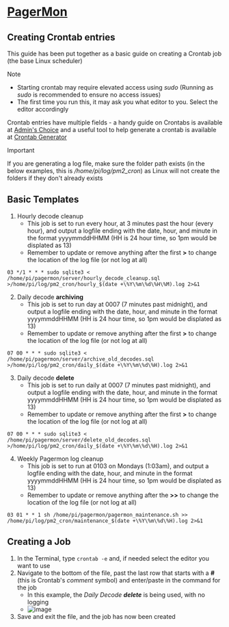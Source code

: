 # [PagerMon]([https://hrng.io/](https://github.com/pagermon/pagermon)https://github.com/pagermon/pagermon)
## Creating Crontab entries

This guide has been put together as a basic guide on creating a Crontab job (the base Linux scheduler)
> [!NOTE] 
> * Starting crontab may require elevated access using _sudo_ (Running as _sudo_ is recommended to ensure no access issues)
> * The first time you run this, it may ask you what editor to you. Select the editor accordingly

Crontab entries have multiple fields - a handy guide on Crontabs is available at [Admin's Choice](https://adminschoice.com/crontab-quick-reference/) and a useful tool to help generate a crontab is available at [Crontab Generator](https://crontab-generator.org/)

> [!IMPORTANT]
> If you are generating a log file, make sure the folder path exists (in the below examples, this is _/home/pi/log/pm2_cron_) as Linux will not create the folders if they don't already exists

## Basic Templates
1. Hourly decode cleanup
   * This job is set to run every hour, at 3 minutes past the hour (every hour), and output a logfile ending with the date, hour, and minute in the format yyyymmddHHMM (HH is 24 hour time, so 1pm would be displated as 13)
   * Remember to update or remove anything after the first **>** to change the location of the log file (or not log at all) 
```
03 */1 * * * sudo sqlite3 < /home/pi/pagermon/server/hourly_decode_cleanup.sql >/home/pi/log/pm2_cron/hourly_$(date +\%Y\%m\%d\%H\%M).log 2>&1
```

2. Daily decode **archiving**
   * This job is set to run day at 0007 (7 minutes past midnight), and output a logfile ending with the date, hour, and minute in the format yyyymmddHHMM (HH is 24 hour time, so 1pm would be displated as 13)
   * Remember to update or remove anything after the first **>** to change the location of the log file (or not log at all) 
```
07 00 * * * sudo sqlite3 < /home/pi/pagermon/server/archive_old_decodes.sql >/home/pi/log/pm2_cron/daily_$(date +\%Y\%m\%d\%H).log 2>&1
```

3. Daily decode **delete**
   * This job is set to run daily at 0007 (7 minutes past midnight), and output a logfile ending with the date, hour, and minute in the format yyyymmddHHMM (HH is 24 hour time, so 1pm would be displated as 13)
   * Remember to update or remove anything after the first **>** to change the location of the log file (or not log at all) 
```
07 00 * * * sudo sqlite3 < /home/pi/pagermon/server/delete_old_decodes.sql >/home/pi/log/pm2_cron/daily_$(date +\%Y\%m\%d\%H).log 2>&1
```

4. Weekly Pagermon log cleanup
   * This job is set to run at 0103 on Mondays (1:03am), and output a logfile ending with the date, hour, and minute in the format yyyymmddHHMM (HH is 24 hour time, so 1pm would be displated as 13)
   * Remember to update or remove anything after the **>>** to change the location of the log file (or not log at all) 
```
03 01 * * 1 sh /home/pi/pagermon/pagermon_maintenance.sh >> /home/pi/log/pm2_cron/maintenance_$(date +\%Y\%m\%d\%H).log 2>&1
```

## Creating a Job
1. In the Terminal, type `crontab -e` and, if needed select the editor you want to use
2. Navigate to the bottom of the file, past the last row that starts with a **#** (this is Crontab's _comment_ symbol) and enter/paste in the command for the job
   * In this example, the _Daily Decode **delete**_ is being used, with no logging
   * ![image](https://github.com/user-attachments/assets/47cf6a83-ea60-4e1c-b58b-3e41d123834c)
3. Save and exit the file, and the job has now been created
